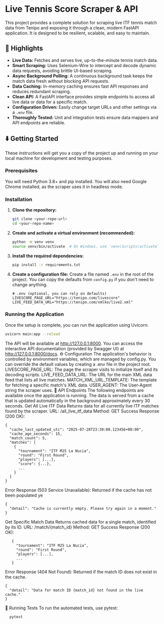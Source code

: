 # Live Tennis Score Scraper & API

This project provides a complete solution for scraping live ITF tennis match data from Tenipo and exposing it through a clean, modern FastAPI application. It is designed to be resilient, scalable, and easy to maintain.

## 🌟 Highlights

*   **Live Data:** Fetches and serves live, up-to-the-minute tennis match data.
*   **Smart Scraping:** Uses Selenium-Wire to intercept and decode dynamic data requests, avoiding brittle UI-based scraping.
*   **Async Background Polling:** A continuous background task keeps the match data fresh without blocking API requests.
*   **Data Caching:** In-memory caching ensures fast API responses and reduces redundant scraping.
*   **Clean API:** A FastAPI interface provides simple endpoints to access all live data or data for a specific match.
*   **Configuration Driven:** Easily change target URLs and other settings via a `.env` file.
*   **Thoroughly Tested:** Unit and integration tests ensure data mappers and API endpoints are reliable.

## ⬇️ Getting Started

These instructions will get you a copy of the project up and running on your local machine for development and testing purposes.

### Prerequisites

You will need Python 3.8+ and pip installed. You will also need Google Chrome installed, as the scraper uses it in headless mode.

### Installation

1.  **Clone the repository:**
    ```bash
    git clone <your-repo-url>
    cd <your-repo-name>
    ```

2.  **Create and activate a virtual environment (recommended):**
    ```bash
    python -m venv venv
    source venv/bin/activate  # On Windows, use `venv\Scripts\activate`
    ```

3.  **Install the required dependencies:**
    ```bash
    pip install -r requirements.txt
    ```

4.  **Create a configuration file:**
    Create a file named `.env` in the root of the project. You can copy the defaults from `config.py` if you don't need to change anything.
    ```env
    # .env (optional, you can rely on defaults)
    LIVESCORE_PAGE_URL="https://tenipo.com/livescore"
    LIVE_FEED_DATA_URL="https://tenipo.com/xmlko/live2.xml"
    ```

### Running the Application

Once the setup is complete, you can run the application using Uvicorn:

```bash
uvicorn main:app --reload
```
The API will be available at http://127.0.0.1:8000. You can access the interactive API documentation (provided by Swagger UI) at http://127.0.0.1:8000/docs.
⚙️ Configuration
The application's behavior is controlled by environment variables, which are managed by config.py. You can override the default values by creating a .env file in the project root.
LIVESCORE_PAGE_URL: The page the scraper visits to initialize itself and its decoding scripts.
LIVE_FEED_DATA_URL: The URL for the main XML data feed that lists all live matches.
MATCH_XML_URL_TEMPLATE: The template for fetching a specific match's XML data.
USER_AGENT: The User-Agent string the scraper uses.
🚀 API Endpoints
The following endpoints are available once the application is running. The data is served from a cache that is updated automatically in the background approximately every 30 seconds.
Get All Live ITF Data
Returns data for all currently live ITF matches found by the scraper.
URL: /all_live_itf_data
Method: GET
Success Response (200 OK):
```
{
  "cache_last_updated_utc": "2025-07-28T23:30:00.123456+00:00",
  "cache_age_seconds": 15,
  "match_count": 5,
  "matches": [
    {
      "tournament": "ITF M25 La Nucia",
      "round": "First Round",
      "players": [...],
      "score": {...},
      ...
    }
  ]
}
```
Error Response (503 Service Unavailable): Returned if the cache has not been populated ye
```
{
  "detail": "Cache is currently empty. Please try again in a moment."
}
```

Get Specific Match Data
Returns cached data for a single match, identified by its ID.
URL: /match/{match_id}
Method: GET
Success Response (200 OK):
 ```  
    {
      "tournament": "ITF M25 La Nucia",
      "round": "First Round",
      "players": [...],
      ...
    }
```
Error Response (404 Not Found): Returned if the match ID does not exist in the cache.
```
{
  "detail": "Data for match ID {match_id} not found in the live cache."
}
```
🧪 Running Tests
To run the automated tests, use pytest:

```bash
  pytest
```
